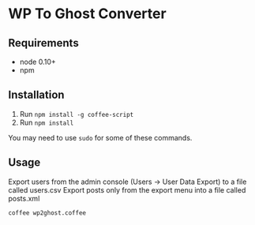 WP To Ghost Converter
=====================

Requirements
------------

+ node 0.10+
+ npm

Installation
------------

1. Run `npm install -g coffee-script`
2. Run `npm install`

You may need to use `sudo` for some of these commands.

Usage
-----

Export users from the admin console (Users -> User Data Export) to a file called users.csv
Export posts only from the export menu into a file called posts.xml

`coffee wp2ghost.coffee`
